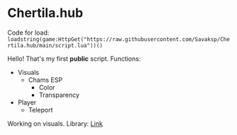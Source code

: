 # Chertila.hub
Code for load: ```
loadstring(game:HttpGet("https://raw.githubusercontent.com/Savaksp/Chertila.hub/main/script.lua"))()```

Hello!
That's my first **public** script.
Functions:

- Visuals
  + Chams ESP
    - Color
    - Transparency
- Player
  + Teleport

Working on visuals.
Library: [Link](https://github.com/AlexR32/Roblox/blob/main/BracketV3.lua)

